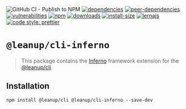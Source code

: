 ![GitHub CI - Publish to NPM](https://github.com/leanupjs/leanup/workflows/GitHub%20CI%20-%20Publish%20to%20NPM/badge.svg)
[![dependencies][dependencies]][dependencies-url]
[![peer-dependencies][peer-dependencies]][peer-dependencies-url]
[![vulnerabilities][vulnerabilities]][vulnerabilities-url]
[![npm][npm]][npm-url]
[![downloads][downloads]][downloads-url]
[![install-size][install-size]][install-size-url]
[![lernajs][lernajs]][lernajs-url]
[![code style: prettier](https://img.shields.io/badge/code_style-prettier-ff69b4.svg)](https://github.com/prettier/prettier)

[npm]: https://img.shields.io/npm/v/@leanup/cli-inferno
[npm-url]: https://www.npmjs.com/package/@leanup/cli-inferno
[dependencies]: https://status.david-dm.org/gh/leanupjs/leanup.svg?path=packages/cli/frameworks/inferno&ref=release/1.1
[dependencies-url]: https://david-dm.org/leanupjs/leanup?path=packages/cli/frameworks/inferno&ref=release/1.1
[peer-dependencies]: https://status.david-dm.org/gh/leanupjs/leanup.svg?path=packages/cli/frameworks/inferno&ref=release/1.1&type=peer
[peer-dependencies-url]: https://david-dm.org/leanupjs/leanup?path=packages/cli/frameworks/inferno&ref=release/1.1&type=peer
[vulnerabilities]: https://img.shields.io/snyk/vulnerabilities/npm/@leanup/cli-inferno
[vulnerabilities-url]: https://snyk.io/test/npm/@leanup/cli-inferno
[downloads]: https://img.shields.io/npm/dt/@leanup/cli-inferno
[downloads-url]: https://npmcharts.com/compare/@leanup/cli-inferno?minimal=true
[install-size]: https://packagephobia.now.sh/badge?p=@leanup/cli-inferno@next
[install-size-url]: https://packagephobia.now.sh/result?p=@leanup/cli-inferno@next
[lernajs]: https://img.shields.io/badge/managed%20with-lerna-blueviolet
[lernajs-url]: https://lerna.js.org

# `@leanup/cli-inferno`

> This package contains the [Inferno](https://infernojs.org) framework extension for the [@leanup/cli](https://www.npmjs.com/package/@leanup/cli).

## Installation

`npm install @leanup/cli @leanup/cli-inferno --save-dev`
